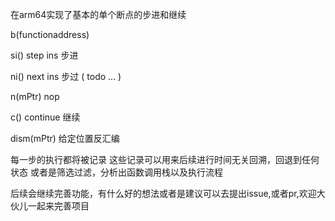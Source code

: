 在arm64实现了基本的单个断点的步进和继续

b(functionaddress)

si() step ins 步进

ni() next ins 步过 ( todo ... )

n(mPtr) nop

c() continue 继续

dism(mPtr) 给定位置反汇编

每一步的执行都将被记录
这些记录可以用来后续进行时间无关回溯，回退到任何状态
或者是筛选过滤，分析出函数调用栈以及执行流程

后续会继续完善功能，有什么好的想法或者是建议可以去提出issue,或者pr,欢迎大伙儿一起来完善项目
